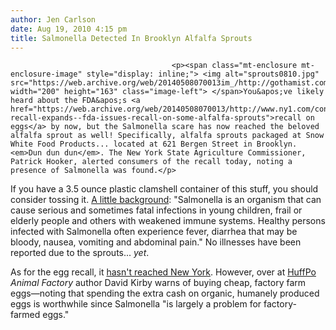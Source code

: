 ```yaml
---
author: Jen Carlson
date: Aug 19, 2010 4:15 pm
title: Salmonella Detected In Brooklyn Alfalfa Sprouts
---
```


	
										<p><span class="mt-enclosure mt-enclosure-image" style="display: inline;"> <img alt="sprouts0810.jpg" src="https://web.archive.org/web/20140508070013im_/http://gothamist.com/attachments/arts_jen/sprouts0810.jpg" width="200" height="163" class="image-left"> </span>You&apos;ve likely heard about the FDA&apos;s <a href="https://web.archive.org/web/20140508070013/http://www.ny1.com/content/top_stories/124019/egg-recall-expands--fda-issues-recall-on-some-alfalfa-sprouts">recall on eggs</a> by now, but the Salmonella scare has now reached the beloved alfalfa sprout as well! Specifically, alfalfa sprouts packaged at Snow White Food Products... located at 621 Bergen Street in Brooklyn. <em>Dun dun dun</em>. The New York State Agriculture Commissioner, Patrick Hooker, alerted consumers of the recall today, noting a presence of Salmonella was found.</p>

<p>If you have a 3.5 ounce plastic clamshell container of this stuff, you should consider tossing it. <a href="https://web.archive.org/web/20140508070013/http://readme.readmedia.com/Consumer-Alert-Salmonella-in-Alfalfa-Sprouts/1696529">A little background</a>: &quot;Salmonella is an organism that can cause serious and sometimes fatal infections in young children, frail or elderly people and others with weakened immune systems. Healthy persons infected with Salmonella often experience fever, diarrhea that may be bloody, nausea, vomiting and abdominal pain.&quot; No illnesses have been reported due to the sprouts... <em>yet</em>.</p>

<p>As for the egg recall, it <a href="https://web.archive.org/web/20140508070013/http://www.washingtonpost.com/wp-dyn/content/article/2010/08/19/AR2010081904128.html">hasn&apos;t reached New York</a>. However, over at <a href="https://web.archive.org/web/20140508070013/http://www.huffingtonpost.com/david-kirby/egg-recall_b_687882.html">HuffPo</a> <em>Animal Factory</em> author David Kirby warns of buying cheap, factory farm eggs&#x2014;noting that spending the extra cash on organic, humanely produced eggs is worthwhile since Salmonella &quot;is largely a problem for factory-farmed eggs.&quot;</p>					
										
									
				